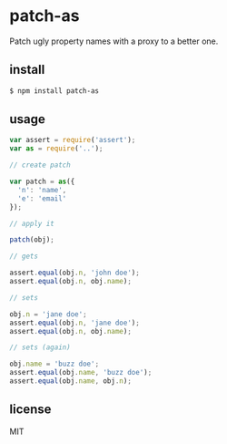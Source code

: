 
# patch-as

Patch ugly property names with a proxy to a better one.

## install

```sh
$ npm install patch-as
```

## usage

```js
var assert = require('assert');
var as = require('..');

// create patch

var patch = as({
  'n': 'name',
  'e': 'email'
});

// apply it

patch(obj);

// gets

assert.equal(obj.n, 'john doe');
assert.equal(obj.n, obj.name);

// sets

obj.n = 'jane doe';
assert.equal(obj.n, 'jane doe');
assert.equal(obj.n, obj.name);

// sets (again)

obj.name = 'buzz doe';
assert.equal(obj.name, 'buzz doe');
assert.equal(obj.name, obj.n);
```

## license

MIT